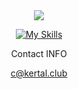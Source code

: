 <div align="center">
  <div align="center">
    <a href="https://github.com/femboyx"><img src="https://i.giphy.com/media/FcqKy4Kj7XOK0hCW4g/giphy.webp" /></a>
  </div>

[![My Skills](https://skillicons.dev/icons?i=js,html,css,js,discord,bots,firebase,flutter,git,github,godot,linux,py,qt,vscode)](https://skillicons.dev)

<div align="center">
  <p>Contact INFO</p>
  <a href="mailto:c@kertal.club">c@kertal.club</a>
</div>
